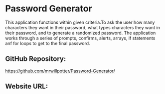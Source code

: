 # Password Generator

This application functions within given criteria.To ask the user how many characters they want in their password, what types characters they want in their password, and to generate a randomized password. The application works through a series of prompts, confirms, alerts, arrays, if statements anf for loops to get to the final password.

## GitHub Repository: 
https://github.com/mrwillpotter/Password-Generator/
## Website URL:

